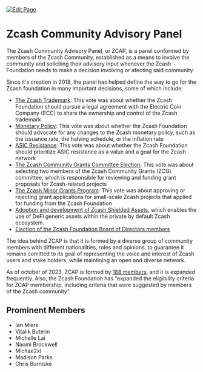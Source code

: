 <a href="https://github.com/Zechub/zechub/edit/main/site/Zcash_Community/ZCAP.md" target="_blank">
  <img src="https://img.shields.io/badge/Edit-blue" alt="Edit Page"/>
</a>

# Zcash Community Advisory Panel 

The Zcash Community Advisory Panel, or ZCAP, is a panel conformed by members of the Zcash Community, established as a means to involve the community and soliciting their advisory input whenever the Zcash Foundation needs to make a decision involving or afecting said community.

Since it's creation in 2018, the panel has helped define the way to go for the Zcash foundation in many important decisions, some of which include:

- [The Zcash Trademark](https://github.com/ZcashFoundation/Elections/blob/master/2018-Q2/General-Measures/monetary-policy.md): This vote was about whether the Zcash Foundation should pursue a legal agreement with the Electric Coin Company (ECC) to share the ownership and control of the Zcash trademark
- [Monetary Policy](https://github.com/ZcashFoundation/Elections/blob/master/2018-Q2/General-Measures/monetary-policy.md): This vote was about whether the Zcash Foundation should advocate for any changes to the Zcash monetary policy, such as the issuance rate, the halving schedule, or the inflation rate
- [ASIC Resistance](https://github.com/ZcashFoundation/Elections/blob/master/2018-Q2/General-Measures/asicresistance_ballot.md): This vote was about whether the Zcash Foundation should prioritize ASIC resistance as a value and a goal for the Zcash network
- [The Zcash Community Grants Committee Election](https://zfnd.org/zcg-election-june-2023/): This vote was about selecting two members of the Zcash Community Grants (ZCG) committee, which is responsible for reviewing and funding grant proposals for Zcash-related projects
- [The Zcash Minor Grants Program](https://zfnd.org/launching-the-zcash-minor-grants-program/): This vote was about approving or rejecting grant applications for small-scale Zcash projects that applied for funding from the Zcash Foundation
- [Adoption and development of Zcash Shielded Assets](https://vote.heliosvoting.org/helios/elections/5dd57b92-01ed-11ec-a0a8-ae3066fac55d/view), which enables the use of DeFi generic assets within the private by default Zcash ecosystem.
- [Election of the Zcash Foundation Board of Directors members](https://vote.heliosvoting.org/helios/elections/960b8832-60f9-11ed-b96e-ee6991044d9e/view)

The idea behind ZCAP is that it is formed by a diverse group of community members with different nationalities, roles and opinions, to guarantee it remains comitted to its goal of representing the voice and interest of Zcash users and stake holders, while maintining an open and diverse network.

As of october of 2023, ZCAP is formed by [188 members](https://docs.google.com/spreadsheets/d/1Y-GbVFA1csIgPbvHOR-1ruOlh7YdA-CHvMtd6R8iSdY/edit#gid=0), and it is expanded frequently. Also, the Zcash Foundation has "expanded the eligibility criteria for ZCAP membership, including criteria that were suggested by members of the Zcash community".

## Prominent Members
- Ian Miers
- Vitalik Buterin
- Michelle Lai 
- Naomi Brockwell 
- Michae2xl
- Madison Parks
- Chris Burniske
